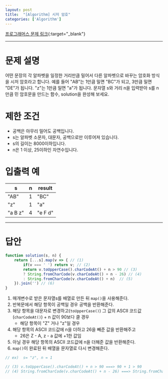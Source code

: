 ```yaml
---
layout: post 
title:  "[Algorithm] 시저 암호"
categories: ['Algorithm']
---
```


[프로그래머스 문제 링크](https://programmers.co.kr/learn/courses/30/lessons/12926){:target="_blank"}

---

# 문제 설명

어떤 문장의 각 알파벳을 일정한 거리만큼 밀어서 다른 알파벳으로 바꾸는 암호화 방식을 시저 암호라고 합니다. 예를 들어 "AB"는 1만큼 밀면 "BC"가 되고, 3만큼 밀면 "DE"가 됩니다. "z"는 1만큼 밀면 "a"가 됩니다. 문자열 s와 거리 n을 입력받아 s를 n만큼 민 암호문을 만드는 함수, solution을 완성해 보세요.


# 제한 조건

- 공백은 아무리 밀어도 공백입니다.
- s는 알파벳 소문자, 대문자, 공백으로만 이루어져 있습니다.
- s의 길이는 8000이하입니다.
- n은 1 이상, 25이하인 자연수입니다.


# 입출력 예

| s       | n    | result  |
| ------- | ---- | ------- |
| "AB"    | 1    | "BC"    |
| "z"     | 1    | "a"     |
| "a B z" | 4    | "e F d" |

---

# 답안

```js
function solution(s, n) {
    return [...s].map(v => { // (1)
        if(v === ' ') return v; // (2)
        return v.toUpperCase().charCodeAt() + n > 90 // (3)
        ? String.fromCharCode(v.charCodeAt() + n - 26) // (4)
        : String.fromCharCode(v.charCodeAt() + n)  // (5)
    }).join('') // (6)
}
```

1. 매개변수로 받은 문자열s를 배열로 만든 뒤 `map()`을 사용해준다.
2. 반복문에서 해당 항목이 공백일 경우 공백을 반환해준다.
3. 해당 항목을 대문자로 변경하고(`toUpperCase()`) 그 값의 ASCII 코드값(`charCodeAt()`) + n 값이 90보다 클 경우
    - 해당 항목이 "Z" 거나 "z"일 경우
4. 해당 항목의 ASCII 코드값에 n을 더하고 26을 빼준 값을 반환해주고
    - 26은 Z - A, z - a 값에 +1한 값임
5. 아닐 경우 해당 항목의 ASCII 코드값에 n을 더해준 값을 반환해준다.
6. `map()`이 완료된 뒤 배열을 문자열로 다시 변경해준다.

```js
// ex)  s= "z", n = 1

// (3) v.toUpperCase().charCodeAt() + n > 90 ===> 90 + 1 > 90
// (4) String.fromCharCode(v.charCodeAt() + n - 26) ===> String.fromCharCode(123 - 26)
```